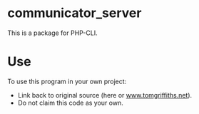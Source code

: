 # communicator_server
This is a package for PHP-CLI.

# Use
To use this program in your own project:
* Link back to original source (here or www.tomgriffiths.net).
* Do not claim this code as your own.
